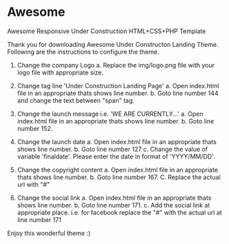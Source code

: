 # Awesome
Awesome Responsive Under Construction HTML+CSS+PHP Template

Thank you for downloading Awesome Under Constructon Landing Theme.
Following are the instructions to configure the theme.

1. Change the company Logo
	a. Replace the img/logo.png file with your logo file with appropriate size.

2. Change tag line 'Under Construction Landing Page'
	a. Open index.html file in an appropriate thats shows line number.
	b. Goto line number 144 and change the text between "span" tag.
	
3. Change the launch message i.e. 'WE ARE CURRENTLY...'
	a. Open index.html file in an appropriate thats shows line number.
	b. Goto line number 152.
	
4. Change the launch date
	a. Open index.html file in an appropriate thats shows line number.
	b. Goto line number 127
	c. Change the value of variable 'finaldate'. Please enter the date in format of 'YYYY/MM/DD'.
	
5. Change the copyright content 
	a. Open index.html file in an appropriate thats shows line number.
	b. Goto line number 167.
	C. Replace the actual url with "#"
	
6. Change the social link
	a. Open index.html file in an appropriate thats shows line number.
	b. Goto line number 171.
	c. Add the social link at appropriate place. i.e. for facebook replace the "#" with the actual url at line number 171

Enjoy this wonderful theme :)
